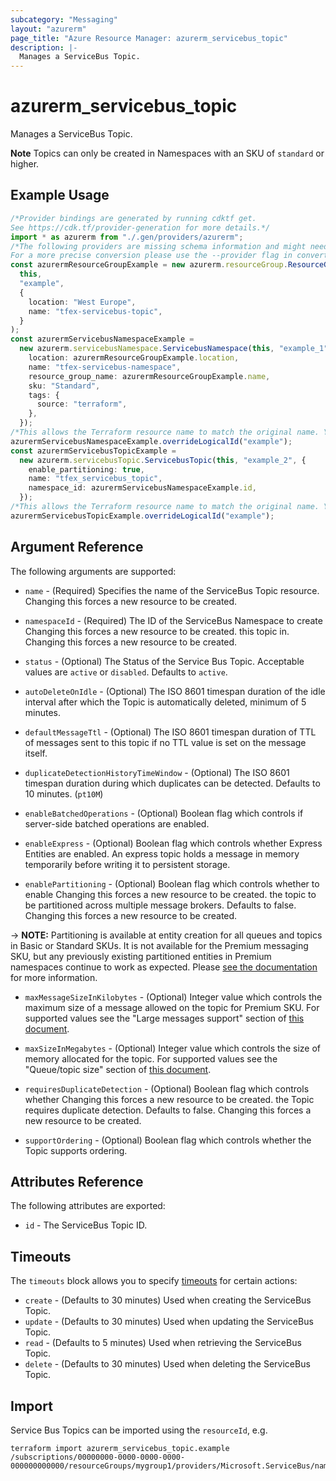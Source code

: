 ```yaml
---
subcategory: "Messaging"
layout: "azurerm"
page_title: "Azure Resource Manager: azurerm_servicebus_topic"
description: |-
  Manages a ServiceBus Topic.
---
```


# azurerm\_servicebus\_topic

Manages a ServiceBus Topic.

**Note** Topics can only be created in Namespaces with an SKU of `standard` or higher.

## Example Usage

```typescript
/*Provider bindings are generated by running cdktf get.
See https://cdk.tf/provider-generation for more details.*/
import * as azurerm from "./.gen/providers/azurerm";
/*The following providers are missing schema information and might need manual adjustments to synthesize correctly: azurerm.
For a more precise conversion please use the --provider flag in convert.*/
const azurermResourceGroupExample = new azurerm.resourceGroup.ResourceGroup(
  this,
  "example",
  {
    location: "West Europe",
    name: "tfex-servicebus-topic",
  }
);
const azurermServicebusNamespaceExample =
  new azurerm.servicebusNamespace.ServicebusNamespace(this, "example_1", {
    location: azurermResourceGroupExample.location,
    name: "tfex-servicebus-namespace",
    resource_group_name: azurermResourceGroupExample.name,
    sku: "Standard",
    tags: {
      source: "terraform",
    },
  });
/*This allows the Terraform resource name to match the original name. You can remove the call if you don't need them to match.*/
azurermServicebusNamespaceExample.overrideLogicalId("example");
const azurermServicebusTopicExample =
  new azurerm.servicebusTopic.ServicebusTopic(this, "example_2", {
    enable_partitioning: true,
    name: "tfex_servicebus_topic",
    namespace_id: azurermServicebusNamespaceExample.id,
  });
/*This allows the Terraform resource name to match the original name. You can remove the call if you don't need them to match.*/
azurermServicebusTopicExample.overrideLogicalId("example");

```

## Argument Reference

The following arguments are supported:

*   `name` - (Required) Specifies the name of the ServiceBus Topic resource. Changing this forces a new resource to be created.

*   `namespaceId` - (Required) The ID of the ServiceBus Namespace to create Changing this forces a new resource to be created.
    this topic in. Changing this forces a new resource to be created.

*   `status` - (Optional) The Status of the Service Bus Topic. Acceptable values are `active` or `disabled`. Defaults to `active`.

*   `autoDeleteOnIdle` - (Optional) The ISO 8601 timespan duration of the idle interval after which the Topic is automatically deleted, minimum of 5 minutes.

*   `defaultMessageTtl` - (Optional) The ISO 8601 timespan duration of TTL of messages sent to this topic if no TTL value is set on the message itself.

*   `duplicateDetectionHistoryTimeWindow` - (Optional) The ISO 8601 timespan duration during which duplicates can be detected. Defaults to 10 minutes. (`pt10M`)

*   `enableBatchedOperations` - (Optional) Boolean flag which controls if server-side batched operations are enabled.

*   `enableExpress` - (Optional) Boolean flag which controls whether Express Entities are enabled. An express topic holds a message in memory temporarily before writing it to persistent storage.

*   `enablePartitioning` - (Optional) Boolean flag which controls whether to enable Changing this forces a new resource to be created.
    the topic to be partitioned across multiple message brokers. Defaults to false.
    Changing this forces a new resource to be created.

\-> **NOTE:** Partitioning is available at entity creation for all queues and topics in Basic or Standard SKUs. It is not available for the Premium messaging SKU, but any previously existing partitioned entities in Premium namespaces continue to work as expected. Please [see the documentation](https://docs.microsoft.com/azure/service-bus-messaging/service-bus-partitioning) for more information.

*   `maxMessageSizeInKilobytes` - (Optional) Integer value which controls the maximum size of a message allowed on the topic for Premium SKU. For supported values see the "Large messages support" section of [this document](https://docs.microsoft.com/azure/service-bus-messaging/service-bus-premium-messaging#large-messages-support-preview).

*   `maxSizeInMegabytes` - (Optional) Integer value which controls the size of memory allocated for the topic. For supported values see the "Queue/topic size" section of [this document](https://docs.microsoft.com/azure/service-bus-messaging/service-bus-quotas).

*   `requiresDuplicateDetection` - (Optional) Boolean flag which controls whether Changing this forces a new resource to be created.
    the Topic requires duplicate detection. Defaults to false. Changing this forces
    a new resource to be created.

*   `supportOrdering` - (Optional) Boolean flag which controls whether the Topic supports ordering.

## Attributes Reference

The following attributes are exported:

* `id` - The ServiceBus Topic ID.

## Timeouts

The `timeouts` block allows you to specify [timeouts](https://www.terraform.io/language/resources/syntax#operation-timeouts) for certain actions:

* `create` - (Defaults to 30 minutes) Used when creating the ServiceBus Topic.
* `update` - (Defaults to 30 minutes) Used when updating the ServiceBus Topic.
* `read` - (Defaults to 5 minutes) Used when retrieving the ServiceBus Topic.
* `delete` - (Defaults to 30 minutes) Used when deleting the ServiceBus Topic.

## Import

Service Bus Topics can be imported using the `resourceId`, e.g.

```shell
terraform import azurerm_servicebus_topic.example /subscriptions/00000000-0000-0000-0000-000000000000/resourceGroups/mygroup1/providers/Microsoft.ServiceBus/namespaces/sbns1/topics/sntopic1
```
